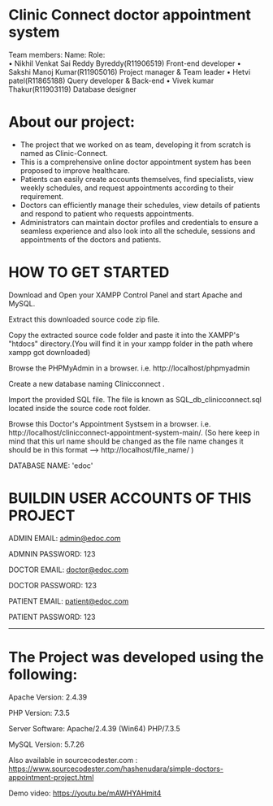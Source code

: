# Clinic Connect doctor appointment system
Team members:
                      Name:                                                    Role:                       
•	Nikhil Venkat Sai Reddy Byreddy(R11906519)                         Front-end developer
•	Sakshi Manoj Kumar(R11905016)                                    Project manager & Team leader
•	Hetvi patel(R11865188)                                           Query developer & Back-end
•	Vivek kumar Thakur(R11903119)                                        Database designer 

# About our project:
-	The project that we worked on as team, developing it from scratch is named as Clinic-Connect.
-	This is a comprehensive online doctor appointment system has been proposed to improve healthcare.
-	Patients can easily create accounts themselves, find specialists, view weekly schedules, and request appointments according to their requirement. 
-	Doctors can efficiently manage their schedules, view details of patients and respond to patient who requests appointments. 
-	Administrators can maintain doctor profiles and credentials to ensure a seamless experience and also look into all the schedule, sessions and appointments of the doctors and patients.


# HOW TO GET STARTED

Download and Open your XAMPP Control Panel and start Apache and MySQL.

Extract this downloaded source code zip file.

Copy the extracted source code folder and paste it into the XAMPP's "htdocs" directory.(You will find it in your xampp folder in the path where xampp got downloaded)

Browse the PHPMyAdmin in a browser. i.e. http://localhost/phpmyadmin

Create a new database naming Clinicconnect .

Import the provided SQL file. The file is known as SQL_db_clinicconnect.sql located inside the source code root folder.

Browse this Doctor's Appointment Systsem in a browser. i.e. http://localhost/clinicconnect-appointment-system-main/.  (So here keep in mind that this url name should be changed as the file name changes it should be in this format  -->  http://localhost/file_name/ )














DATABASE NAME: 'edoc'

# BUILDIN USER ACCOUNTS OF THIS PROJECT

ADMIN EMAIL:		admin@edoc.com

ADMNIN PASSWORD:	123


DOCTOR EMAIL:		doctor@edoc.com

DOCTOR PASSWORD:	123


PATIENT EMAIL:		patient@edoc.com

PATIENT PASSWORD:	123





---------------------------------------
# The Project was developed using the following:

Apache Version: 	2.4.39

PHP Version: 		7.3.5

Server Software: 	Apache/2.4.39 (Win64) PHP/7.3.5

MySQL Version: 		5.7.26

Also available in sourcecodester.com : https://www.sourcecodester.com/hashenudara/simple-doctors-appointment-project.html

Demo video: https://youtu.be/mAWHYAHmit4



